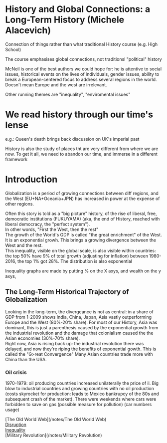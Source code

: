 # History and Global Connections: a Long-Term History (Michele Alacevich)

Connection of things rather than what traditional History course (e.g. High School)

The course emphasises global connections, not traditionsl "political" history

McNeil is one of the best authors we could hope for: he is attentive to social issues, historical events on the lives of individuals, gender issues, ability to break a European-centered focus to address several regions in the world. Doesn't mean Europe and the west are irrelevant.

Other running themes are "inequality", "enviromental issues"

# We read history through our time's lense

e.g.: Queen's death brings back discussion on UK's imperial past

History is also the study of places tht are very different from where we are now. To get it all, we need to abandon our time, and immerse in a different framework

# Introduction
Globalization is a period of growing connections between diff regions, and the West (EU+NA+Oceania+JPN) has increased in power at the expense of other regions. 

Often this story is told as a "big picture" history, of the rise of liberal, free, democratic institutions (FUKUYAMA) (aka, the end of History, reached with liberal democracy, the "perfect system").  
In other words, "First the West, then the rest"  
The growth of the World's GDP is called "the great enrichment" of the West. It is an exponential growh. This brings a growing divergence between the West and the rest.  
This inequality, visible on the global scale, is also visible within countries: the top 50% have 9% of total growth (adjusting for inflation) between 1980-2016, the top 1% got 28%. The distribution is also exponential

Inequality graphs are made by putting % on the X axys, and wealth on the y axys,

## The Long-Term Historical Trajectory of Globalization
Looking in the long-term, the divergeance is not as central: in a share of GDP from 1-2009 shows India, China, Japan, Asia vastly outperforming Europe and the West (80%-20% share). 
For most of our History, Asia was dominant, this is just a parenthesis caused by the exponential growth from the industrial revolution and the damage that colonialism caused the the Asian economies (30%-70% share).  
Right now, Asia is rising back up: the industrial revolution there was delayed, and now they're riping the benefits of exponential gowth. This is called the "G>reat Convergence"
Many Asian countries trade more with China than the USA.


### Oil crisis
1970-1979: oil producing countries increased unilaterally the price of il. Big blow to industrial countries and growing countries with no oil production (costs skyrocket for production: leads to Mexico bankrupcy of the 80s and subsequent crash of the market). There were weekends where cars were forbidden to save on gas (possible measure for pollution) (car numbers usage)

[The Old World Web](/notes/The Old World Web)  
[Disruption](/notes/Disruption)  
[Inequality](/notes/Inequality)  
[Military Revolution](/notes/Military Revolution)  
